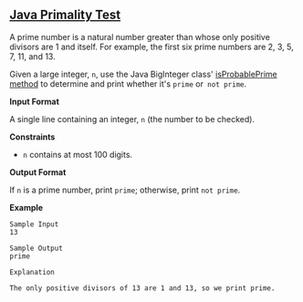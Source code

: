 ## [Java Primality Test](https://www.hackerrank.com/challenges/java-primality-test/problem)

A prime number is a natural number greater than  whose only positive divisors are 1 and itself. 
For example, the first six prime numbers are 2, 3, 5, 7, 11, and 13.

Given a large integer, `n`, use the Java BigInteger class' [isProbablePrime method](https://docs.oracle.com/javase/7/docs/api/java/math/BigInteger.html#isProbablePrime%28int%29) to determine and print whether it's `prime` or` not prime`.

**Input Format**

A single line containing an integer, `n` (the number to be checked).

**Constraints**
* `n` contains at most 100 digits.

**Output Format**

If `n` is a prime number, print `prime`; otherwise, print `not prime`.

**Example**
````
Sample Input
13

Sample Output
prime

Explanation

The only positive divisors of 13 are 1 and 13, so we print prime.
````